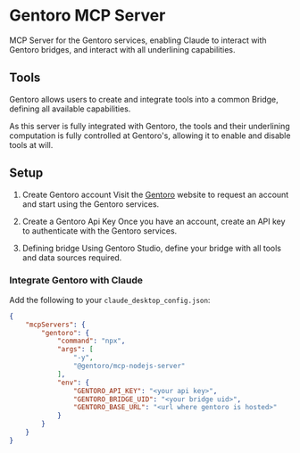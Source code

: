 # Gentoro MCP Server

MCP Server for the Gentoro services, enabling Claude to interact with Gentoro bridges, and interact with all underlining capabilities.

## Tools

Gentoro allows users to create and integrate tools into a common Bridge, defining all available capabilities.

As this server is fully integrated with Gentoro, the tools and their underlining computation is fully controlled at Gentoro's, allowing it to enable and disable tools at will.

## Setup

1. Create Gentoro account
Visit the [Gentoro](https://gentoro.com) website to request an account and start using the Gentoro services.

2. Create a Gentoro Api Key
Once you have an account, create an API key to authenticate with the Gentoro services.

3. Defining bridge
Using Gentoro Studio, define your bridge with all tools and data sources required.

### Integrate Gentoro with Claude

Add the following to your `claude_desktop_config.json`:

```json
{
    "mcpServers": {
        "gentoro": {
            "command": "npx",
            "args": [
                "-y",
                "@gentoro/mcp-nodejs-server"
            ],
            "env": {
                "GENTORO_API_KEY": "<your api key>",
                "GENTORO_BRIDGE_UID": "<your bridge uid>",
                "GENTORO_BASE_URL": "<url where gentoro is hosted>"
            }
        }
    }
}
```

